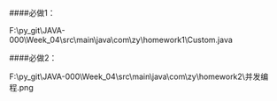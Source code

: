 ####必做1：

F:\py_git\JAVA-000\Week_04\src\main\java\com\zy\homework1\Custom.java <br>

####必做2：

F:\py_git\JAVA-000\Week_04\src\main\java\com\zy\homework2\并发编程.png <br>
